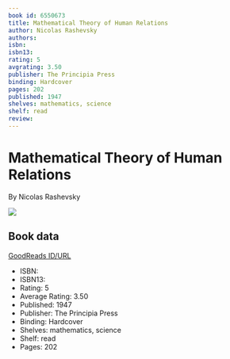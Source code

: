 ```yaml
---
book id: 6550673
title: Mathematical Theory of Human Relations
author: Nicolas Rashevsky
authors: 
isbn: 
isbn13: 
rating: 5
avgrating: 3.50
publisher: The Principia Press
binding: Hardcover
pages: 202
published: 1947
shelves: mathematics, science
shelf: read
review: 
---
```


# Mathematical Theory of Human Relations

By Nicolas Rashevsky

![](https://i.gr-assets.com/images/S/compressed.photo.goodreads.com/books/1366057537l/6550673.jpg)

## Book data

[GoodReads ID/URL](https://www.goodreads.com/book/show/6550673)

- ISBN: 
- ISBN13: 
- Rating: 5
- Average Rating: 3.50
- Published: 1947
- Publisher: The Principia Press
- Binding: Hardcover
- Shelves: mathematics, science
- Shelf: read
- Pages: 202

